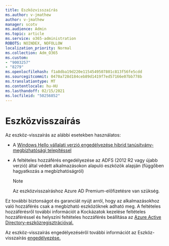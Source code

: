 ```yaml
---
title: Eszközvisszaírás
ms.author: v-jmathew
author: v-jmathew
manager: scotv
ms.audience: Admin
ms.topic: article
ms.service: o365-administration
ROBOTS: NOINDEX, NOFOLLOW
localization_priority: Normal
ms.collection: Adm_O365
ms.custom:
- "9003257"
- "8279"
ms.openlocfilehash: f1a8dba19d220e1154549507801c813f56fe5cdd
ms.sourcegitcommit: 0470a728d184ceb89d1419f7ed57166e07bb778b
ms.translationtype: MT
ms.contentlocale: hu-HU
ms.lasthandoff: 02/15/2021
ms.locfileid: "50256852"
---
```

# <a name="device-writeback"></a>Eszközvisszaírás

Az eszköz-visszaírás az alábbi esetekben használatos:

- A [Windows Hello vállalati verzió engedélyezése hibrid tanúsítvány-megbízhatósági telepítéssel](https://docs.microsoft.com/windows/security/identity-protection/hello-for-business/hello-hybrid-cert-trust-prereqs#device-registration)
- A feltételes hozzáférés engedélyezése az ADFS (2012 R2 vagy újabb verzió) által védett alkalmazásokon alapuló eszközök alapján (függőben hagyatkozás a megbízhatóságról)

    > [!NOTE]
    > Az eszközvisszaíráshoz Azure AD Premium-előfizetésre van szükség.

Ez további biztonságot és garanciát nyújt arról, hogy az alkalmazásokhoz való hozzáférés csak a megbízható eszközöknek adható meg. A feltételes hozzáférésről további [](https://docs.microsoft.com/azure/active-directory/conditional-access/overview) információt a Kockázatok kezelése feltételes hozzáféréssel és helyszíni feltételes hozzáférés beállítása az [Azure Active Directory-eszközregisztrációval.](https://docs.microsoft.com/azure/active-directory/devices/overview)

Az eszköz-visszaírás engedélyezéséről további információt az Eszköz-visszaírás [engedélyezése.](https://docs.microsoft.com/azure/active-directory/hybrid/how-to-connect-device-writeback)
